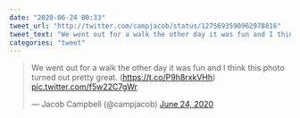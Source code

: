 ```yaml
---
date: "2020-06-24 00:33"
tweet_url: "http://twitter.com/campjacob/status/1275693590962978816"
tweet_text: "We went out for a walk the other day it was fun and I think this photo turned out pretty great. (https://t.co/P9h8rxkVHh) https://t.co/f5w22C7gWr"
categories: "tweet"
---
```


<blockquote class="twitter-tweet"><p lang="en" dir="ltr">We went out for a walk the other day it was fun and I think this photo turned out pretty great. (<a href="https://t.co/P9h8rxkVHh">https://t.co/P9h8rxkVHh</a>) <a href="https://t.co/f5w22C7gWr">pic.twitter.com/f5w22C7gWr</a></p>&mdash; Jacob Campbell (@campjacob) <a href="https://twitter.com/campjacob/status/1275693590962978816?ref_src=twsrc%5Etfw">June 24, 2020</a></blockquote><script async src="https://platform.twitter.com/widgets.js" charset="utf-8"></script>